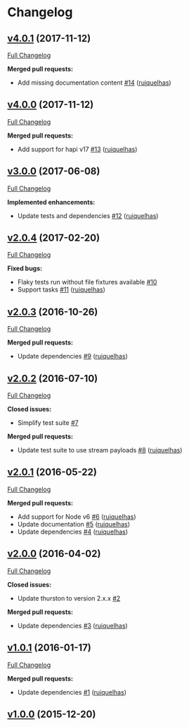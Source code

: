 # Changelog

## [v4.0.1](https://github.com/ruiquelhas/lafayette/tree/v4.0.1) (2017-11-12)
[Full Changelog](https://github.com/ruiquelhas/lafayette/compare/v4.0.0...v4.0.1)

**Merged pull requests:**

- Add missing documentation content [\#14](https://github.com/ruiquelhas/lafayette/pull/14) ([ruiquelhas](https://github.com/ruiquelhas))

## [v4.0.0](https://github.com/ruiquelhas/lafayette/tree/v4.0.0) (2017-11-12)
[Full Changelog](https://github.com/ruiquelhas/lafayette/compare/v3.0.0...v4.0.0)

**Merged pull requests:**

- Add support for hapi v17 [\#13](https://github.com/ruiquelhas/lafayette/pull/13) ([ruiquelhas](https://github.com/ruiquelhas))

## [v3.0.0](https://github.com/ruiquelhas/lafayette/tree/v3.0.0) (2017-06-08)
[Full Changelog](https://github.com/ruiquelhas/lafayette/compare/v2.0.4...v3.0.0)

**Implemented enhancements:**

- Update tests and dependencies [\#12](https://github.com/ruiquelhas/lafayette/pull/12) ([ruiquelhas](https://github.com/ruiquelhas))

## [v2.0.4](https://github.com/ruiquelhas/lafayette/tree/v2.0.4) (2017-02-20)
[Full Changelog](https://github.com/ruiquelhas/lafayette/compare/v2.0.3...v2.0.4)

**Fixed bugs:**

- Flaky tests run without file fixtures available [\#10](https://github.com/ruiquelhas/lafayette/issues/10)
- Support tasks [\#11](https://github.com/ruiquelhas/lafayette/pull/11) ([ruiquelhas](https://github.com/ruiquelhas))

## [v2.0.3](https://github.com/ruiquelhas/lafayette/tree/v2.0.3) (2016-10-26)
[Full Changelog](https://github.com/ruiquelhas/lafayette/compare/v2.0.2...v2.0.3)

**Merged pull requests:**

- Update dependencies [\#9](https://github.com/ruiquelhas/lafayette/pull/9) ([ruiquelhas](https://github.com/ruiquelhas))

## [v2.0.2](https://github.com/ruiquelhas/lafayette/tree/v2.0.2) (2016-07-10)
[Full Changelog](https://github.com/ruiquelhas/lafayette/compare/v2.0.1...v2.0.2)

**Closed issues:**

- Simplify test suite [\#7](https://github.com/ruiquelhas/lafayette/issues/7)

**Merged pull requests:**

- Update test suite to use stream payloads [\#8](https://github.com/ruiquelhas/lafayette/pull/8) ([ruiquelhas](https://github.com/ruiquelhas))

## [v2.0.1](https://github.com/ruiquelhas/lafayette/tree/v2.0.1) (2016-05-22)
[Full Changelog](https://github.com/ruiquelhas/lafayette/compare/v2.0.0...v2.0.1)

**Merged pull requests:**

- Add support for Node v6 [\#6](https://github.com/ruiquelhas/lafayette/pull/6) ([ruiquelhas](https://github.com/ruiquelhas))
- Update documentation [\#5](https://github.com/ruiquelhas/lafayette/pull/5) ([ruiquelhas](https://github.com/ruiquelhas))
- Update dependencies [\#4](https://github.com/ruiquelhas/lafayette/pull/4) ([ruiquelhas](https://github.com/ruiquelhas))

## [v2.0.0](https://github.com/ruiquelhas/lafayette/tree/v2.0.0) (2016-04-02)
[Full Changelog](https://github.com/ruiquelhas/lafayette/compare/v1.0.1...v2.0.0)

**Closed issues:**

- Update thurston to version 2.x.x [\#2](https://github.com/ruiquelhas/lafayette/issues/2)

**Merged pull requests:**

- Update dependencies [\#3](https://github.com/ruiquelhas/lafayette/pull/3) ([ruiquelhas](https://github.com/ruiquelhas))

## [v1.0.1](https://github.com/ruiquelhas/lafayette/tree/v1.0.1) (2016-01-17)
[Full Changelog](https://github.com/ruiquelhas/lafayette/compare/v1.0.0...v1.0.1)

**Merged pull requests:**

- Update dependencies [\#1](https://github.com/ruiquelhas/lafayette/pull/1) ([ruiquelhas](https://github.com/ruiquelhas))

## [v1.0.0](https://github.com/ruiquelhas/lafayette/tree/v1.0.0) (2015-12-20)
